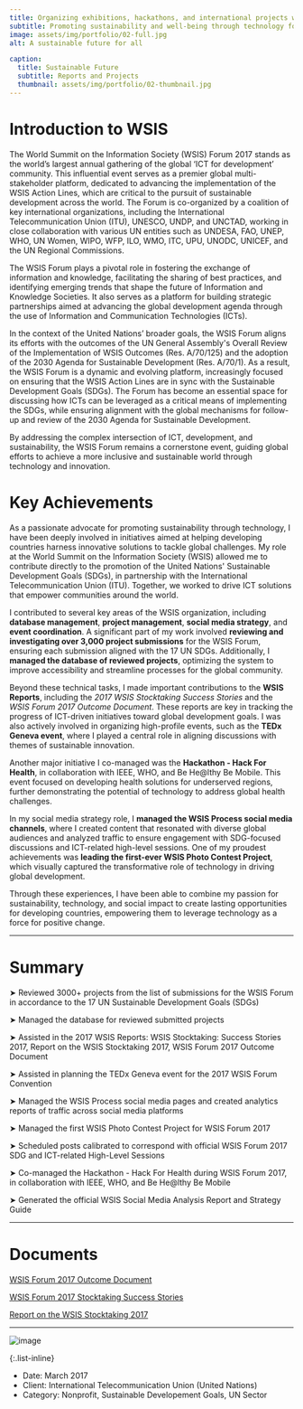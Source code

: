 ```yaml
---
title: Organizing exhibitions, hackathons, and international projects with the United Nation's Technology agency ITU
subtitle: Promoting sustainability and well-being through technology for all
image: assets/img/portfolio/02-full.jpg
alt: A sustainable future for all

caption:
  title: Sustainable Future
  subtitle: Reports and Projects
  thumbnail: assets/img/portfolio/02-thumbnail.jpg
---
```

# Introduction to WSIS 
The World Summit on the Information Society (WSIS) Forum 2017 stands as the world’s largest annual gathering of the global ‘ICT for development’ community. This influential event serves as a premier global multi-stakeholder platform, dedicated to advancing the implementation of the WSIS Action Lines, which are critical to the pursuit of sustainable development across the world. The Forum is co-organized by a coalition of key international organizations, including the International Telecommunication Union (ITU), UNESCO, UNDP, and UNCTAD, working in close collaboration with various UN entities such as UNDESA, FAO, UNEP, WHO, UN Women, WIPO, WFP, ILO, WMO, ITC, UPU, UNODC, UNICEF, and the UN Regional Commissions.

The WSIS Forum plays a pivotal role in fostering the exchange of information and knowledge, facilitating the sharing of best practices, and identifying emerging trends that shape the future of Information and Knowledge Societies. It also serves as a platform for building strategic partnerships aimed at advancing the global development agenda through the use of Information and Communication Technologies (ICTs).

In the context of the United Nations’ broader goals, the WSIS Forum aligns its efforts with the outcomes of the UN General Assembly's Overall Review of the Implementation of WSIS Outcomes (Res. A/70/125) and the adoption of the 2030 Agenda for Sustainable Development (Res. A/70/1). As a result, the WSIS Forum is a dynamic and evolving platform, increasingly focused on ensuring that the WSIS Action Lines are in sync with the Sustainable Development Goals (SDGs). The Forum has become an essential space for discussing how ICTs can be leveraged as a critical means of implementing the SDGs, while ensuring alignment with the global mechanisms for follow-up and review of the 2030 Agenda for Sustainable Development.

By addressing the complex intersection of ICT, development, and sustainability, the WSIS Forum remains a cornerstone event, guiding global efforts to achieve a more inclusive and sustainable world through technology and innovation.

# Key Achievements

As a passionate advocate for promoting sustainability through technology, I have been deeply involved in initiatives aimed at helping developing countries harness innovative solutions to tackle global challenges. My role at the World Summit on the Information Society (WSIS) allowed me to contribute directly to the promotion of the United Nations' Sustainable Development Goals (SDGs), in partnership with the International Telecommunication Union (ITU). Together, we worked to drive ICT solutions that empower communities around the world.

I contributed to several key areas of the WSIS organization, including **database management**, **project management**, **social media strategy**, and **event coordination**. A significant part of my work involved **reviewing and investigating over 3,000 project submissions** for the WSIS Forum, ensuring each submission aligned with the 17 UN SDGs. Additionally, I **managed the database of reviewed projects**, optimizing the system to improve accessibility and streamline processes for the global community.

Beyond these technical tasks, I made important contributions to the **WSIS Reports**, including the *2017 WSIS Stocktaking Success Stories* and the *WSIS Forum 2017 Outcome Document*. These reports are key in tracking the progress of ICT-driven initiatives toward global development goals. I was also actively involved in organizing high-profile events, such as the **TEDx Geneva event**, where I played a central role in aligning discussions with themes of sustainable innovation. 

Another major initiative I co-managed was the **Hackathon - Hack For Health**, in collaboration with IEEE, WHO, and Be He@lthy Be Mobile. This event focused on developing health solutions for underserved regions, further demonstrating the potential of technology to address global health challenges.

In my social media strategy role, I **managed the WSIS Process social media channels**, where I created content that resonated with diverse global audiences and analyzed traffic to ensure engagement with SDG-focused discussions and ICT-related high-level sessions. One of my proudest achievements was **leading the first-ever WSIS Photo Contest Project**, which visually captured the transformative role of technology in driving global development.

Through these experiences, I have been able to combine my passion for sustainability, technology, and social impact to create lasting opportunities for developing countries, empowering them to leverage technology as a force for positive change.

---
# Summary

➤ Reviewed 3000+ projects from the list of submissions for the WSIS Forum in accordance to the 17 UN Sustainable Development Goals (SDGs)

➤ Managed the database for reviewed submitted projects

➤ Assisted in the 2017 WSIS Reports: WSIS Stocktaking: Success Stories 2017, Report on the
WSIS Stocktaking 2017, WSIS Forum 2017 Outcome Document

➤ Assisted in planning the TEDx Geneva event for the 2017 WSIS Forum Convention

➤ Managed the WSIS Process social media pages and created analytics reports of traffic across social media platforms

➤ Managed the first WSIS Photo Contest Project for WSIS Forum 2017 

➤ Scheduled posts calibrated to correspond with official WSIS Forum 2017 SDG and ICT-related High-Level Sessions

➤ Co-managed the Hackathon - Hack For Health during WSIS Forum 2017, in collaboration with IEEE, WHO, and Be He@lthy Be Mobile

➤ Generated the official WSIS Social Media Analysis Report and Strategy Guide

---
# Documents

[WSIS Forum 2017 Outcome Document](https://www.itu.int/en/itu-wsis/Documents/wf17/WSISForum2017_ForumTrackOutcomes.pdf)

[WSIS Forum 2017 Stocktaking Success Stories](https://www.itu.int/dms_pub/itu-s/opb/pol/S-POL-WSIS.SUCC_STORIES-2017-PDF-E.pdf)

[Report on the WSIS Stocktaking 2017](https://www.itu.int/dms_pub/itu-s/opb/pol/S-POL-WSIS.REP-2017-PDF-E.pdf)

---

![image](https://github.com/user-attachments/assets/09e3b583-5850-48b4-b48b-e8ba79f64e16)




{:.list-inline}
- Date: March 2017
- Client: International Telecommunication Union (United Nations)
- Category: Nonprofit, Sustainable Developement Goals, UN Sector

